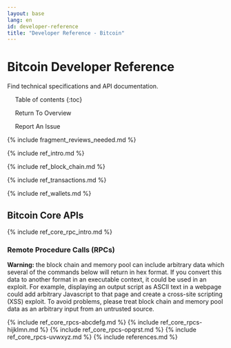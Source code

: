 ```yaml
---
layout: base
lang: en
id: developer-reference
title: "Developer Reference - Bitcoin"
---
```


# Bitcoin Developer Reference

<p class="summary">Find technical specifications and API documentation.</p>

<div markdown="1" id="toc" class="toc"><div markdown="1">

* Table of contents
{:toc}

<ul class="goback"><li><a href="/en/developer-documentation">Return To Overview</a></li></ul>
<ul class="reportissue"><li><a href="https://github.com/bitcoin/bitcoin.org/issues/new" onmouseover="updateIssue(event);">Report An Issue</a></li></ul>

</div></div>
<div markdown="1" class="toccontent">

{% include fragment_reviews_needed.md %}

{% include ref_intro.md %}

{% include ref_block_chain.md %}

{% include ref_transactions.md %}

{% include ref_wallets.md %}

## Bitcoin Core APIs

<!-- TODO, Relevant links:
-- * https://en.bitcoin.it/wiki/Original_Bitcoin_client/API_Calls_list
-- * https://en.bitcoin.it/wiki/API_reference_(JSON-RPC)
-->

{% include ref_core_rpc_intro.md %}

### Remote Procedure Calls (RPCs)

**Warning:** the block chain and memory pool can include arbitrary data
which several of the commands below will return in hex format. If you
convert this data to another format in an executable context, it could
be used in an exploit. For example, displaying an output script as
ASCII text in a webpage could add arbitrary Javascript to that page and
create a cross-site scripting (XSS) exploit. To avoid problems, please
treat block chain and memory pool data as an arbitrary input from an
untrusted source.

{% include ref_core_rpcs-abcdefg.md %}
{% include ref_core_rpcs-hijklmn.md %}
{% include ref_core_rpcs-opqrst.md %}
{% include ref_core_rpcs-uvwxyz.md %}
{% include references.md %}

</div>

<script>updateToc();</script>
<script>addAnchorLinks();</script>
